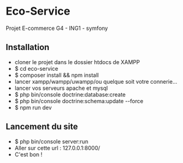 # Eco-Service
Projet E-commerce G4 - ING1 - symfony

## Installation
- cloner le projet dans le dossier htdocs de XAMPP
- $ cd eco-service
- $ composer install && npm install
- lancer xampp/wampp/uwampp/ou quelque soit votre connerie...
- lancer vos serveurs apache et mysql
- $ php bin/console doctrine:database:create
- $ php bin/console doctrine:schema:update --force
- $ npm run dev

## Lancement du site
- $ php bin/console server:run
- Aller sur cette url : 127.0.0.1:8000/
- C'est bon !
